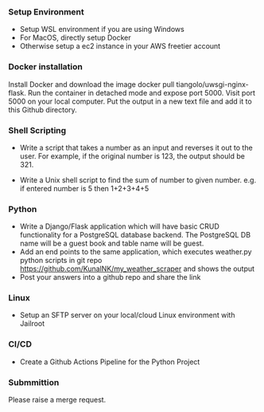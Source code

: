 ### Setup Environment

* Setup WSL environment if you are using Windows
* For MacOS, directly setup Docker
* Otherwise setup a ec2 instance in your AWS freetier account

### Docker installation

Install Docker and download the image docker pull tiangolo/uwsgi-nginx-flask. Run the container in detached mode and expose port 5000. Visit port 5000 on your local computer. Put the output in a new text file and add it to this Github directory. 


### Shell Scripting

* Write a script that takes a number as an input and reverses it out to the user. For example, if the original number is 123, the output should be 321.

* Write a Unix shell script to find the sum of number to given number. e.g. if entered number is 5 then 1+2+3+4+5

### Python 

* Write a Django/Flask application which will have basic CRUD functionality for a PostgreSQL database backend. The PostgreSQL DB name will be a guest book and table name will be guest.
* Add an end points to the same application, which executes weather.py python scripts in git repo https://github.com/KunalNK/my_weather_scraper and shows the output
* Post your answers into a github repo and share the link

### Linux

* Setup an SFTP server on your local/cloud Linux environment with Jailroot


### CI/CD

* Create a Github Actions Pipeline for the Python Project

### Submmittion

Please raise a merge request.
